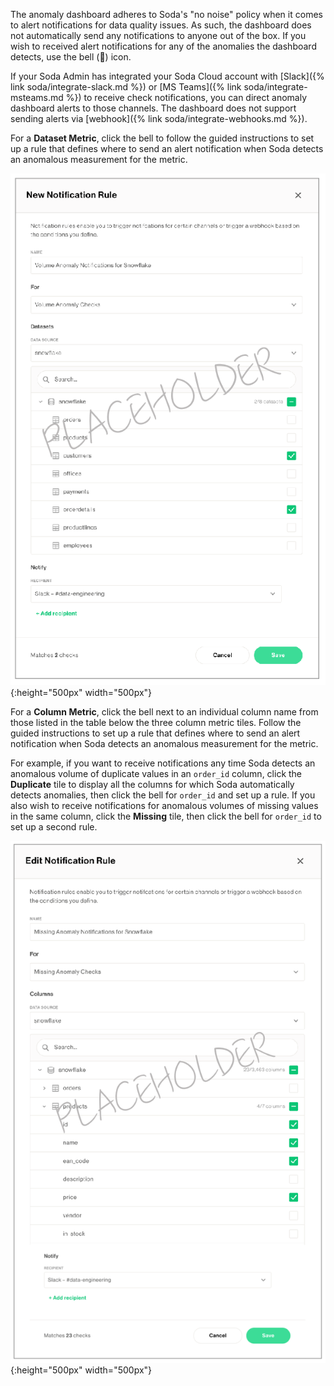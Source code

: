 The anomaly dashboard adheres to Soda's "no noise" policy when it comes to alert notifications for data quality issues. As such, the dashboard does not automatically send any notifications to anyone out of the box. If you wish to received alert notifications for any of the anomalies the dashboard detects, use the bell (🔔) icon. 

If your Soda Admin has integrated your Soda Cloud account with [Slack]({% link soda/integrate-slack.md %}) or [MS Teams]({% link soda/integrate-msteams.md %}) to receive check notifications, you can direct anomaly dashboard alerts to those channels. The dashboard does not support sending alerts via [webhook]({% link soda/integrate-webhooks.md %}). 

For a **Dataset Metric**, click the bell to follow the guided instructions to set up a rule that defines where to send an alert notification when Soda detects an anomalous measurement for the metric. 

![dataset-notifs](/assets/images/dataset-notifs.png){:height="500px" width="500px"}

For a **Column Metric**, click the bell next to an individual column name from those listed in the table below the three column metric tiles. Follow the guided instructions to set up a rule that defines where to send an alert notification when Soda detects an anomalous measurement for the metric. 

For example, if you want to receive notifications any time Soda detects an anomalous volume of duplicate values in an `order_id` column, click the **Duplicate** tile to display all the columns for which Soda automatically detects anomalies, then click the bell for `order_id` and set up a rule. If you also wish to receive notifications for anomalous volumes of missing values in the same column, click the **Missing** tile, then click the bell for `order_id` to set up a second rule. 

![column-notifs](/assets/images/column-notifs.png){:height="500px" width="500px"}
